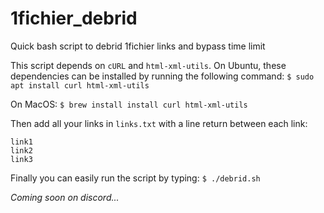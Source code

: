 # 1fichier_debrid
Quick bash script to debrid 1fichier links and bypass time limit

This script depends on `cURL` and `html-xml-utils`. 
On Ubuntu, these dependencies can be installed by running the following command:
```$ sudo apt install curl html-xml-utils```

On MacOS:
```$ brew install install curl html-xml-utils```

Then add all your links in `links.txt` with a line return between each link:
```
link1
link2
link3
```

Finally you can easily run the script by typing:
```$ ./debrid.sh```

*Coming soon on discord...*
